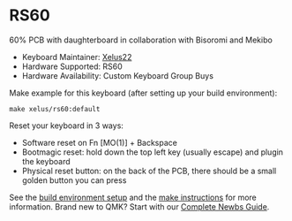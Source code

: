 # RS60

60% PCB with daughterboard in collaboration with Bisoromi and Mekibo

* Keyboard Maintainer: [Xelus22](https://github.com/Xelus22)
* Hardware Supported: RS60
* Hardware Availability: Custom Keyboard Group Buys

Make example for this keyboard (after setting up your build environment):

    make xelus/rs60:default

Reset your keyboard in 3 ways:

* Software reset on Fn [MO(1)] + Backspace
* Bootmagic reset: hold down the top left key (usually escape) and plugin the keyboard
* Physical reset button: on the back of the PCB, there should be a small golden button you can press

See the [build environment setup](https://docs.qmk.fm/#/getting_started_build_tools) and the [make instructions](https://docs.qmk.fm/#/getting_started_make_guide) for more information. Brand new to QMK? Start with our [Complete Newbs Guide](https://docs.qmk.fm/#/newbs).
